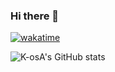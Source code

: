### Hi there 👋
[![wakatime](https://wakatime.com/badge/user/b5391aba-bea4-4525-bdc1-20840785255f.svg)](https://wakatime.com/@b5391aba-bea4-4525-bdc1-20840785255f)

![K-osA's GitHub stats](https://github-readme-stats.vercel.app/api?username=K-osA&count_private=true&show_icons=true)


<!--
**K-osA/K-osA** is a ✨ _special_ ✨ repository because its `README.md` (this file) appears on your GitHub profile.

Here are some ideas to get you started:

- 🔭 I’m currently working on ...
- 🌱 I’m currently learning ...
- 👯 I’m looking to collaborate on ...
- 🤔 I’m looking for help with ...
- 💬 Ask me about ...
- 📫 How to reach me: ...
- 😄 Pronouns: ...
- ⚡ Fun fact: ...
-->
